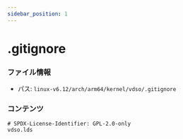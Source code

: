 ```yaml
---
sidebar_position: 1
---
```

# .gitignore

### ファイル情報

- パス: `linux-v6.12/arch/arm64/kernel/vdso/.gitignore`

### コンテンツ

```gitignore
# SPDX-License-Identifier: GPL-2.0-only
vdso.lds

```
